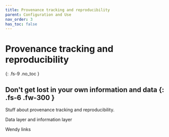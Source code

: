 ```yaml
---
title: Provenance tracking and reproducibility
parent: Configuration and Use
nav_order: 3
has_toc: false
---
```


# Provenance tracking and reproducibility
{: .fs-9 .no_toc }


Don't get lost in your own information and data
{: .fs-6 .fw-300 }
----

Stuff about provenance tracking and reproducibility.

Data layer and information layer

Wendy links  


 















